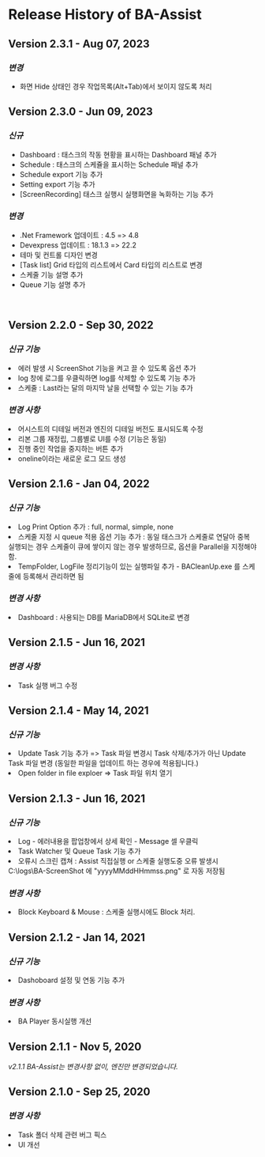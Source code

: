 # **Release History of BA-Assist**   

## **Version 2.3.1 - Aug 07, 2023**
### *변경*
- 화면 Hide 상태인 경우 작업목록(Alt+Tab)에서 보이지 않도록 처리

## **Version 2.3.0 - Jun 09, 2023** 
### *신규*    
- Dashboard : 태스크의 작동 현황을 표시하는 Dashboard 패널 추가   
- Schedule :  태스크의 스케쥴을 표시하는 Schedule 패널 추가   
- Schedule export 기능 추가   
- Setting export 기능 추가    
- [ScreenRecording] 태스크 실행시 실행화면을 녹화하는 기능 추가   
  
### *변경*   
- .Net Framework 업데이트 : 4.5 => 4.8    
- Devexpress 업데이트 : 18.1.3 => 22.2  
- 테마 및 컨트롤 디자인 변경   
- [Task list] Grid 타입의 리스트에서 Card 타입의 리스트로 변경   
- 스케줄 기능 설명 추가    
- Queue 기능 설명 추가    
  
<br/>


## **Version 2.2.0 - Sep 30, 2022**   

### *신규 기능*   
<li>에러 발생 시 ScreenShot 기능을 켜고 끌 수 있도록 옵션 추가</li>
          <li>log 창에 로그를 우클릭하면 log를 삭제할 수 있도록 기능 추가</li>
          <li>스케줄 : Last라는 달의 마지막 날을 선택할 수 있는 기능 추가</li>   
          
### *변경 사항*   
<li>어시스트의 디테일 버전과 엔진의 디테일 버전도 표시되도록 수정</li>
<li>리본 그룹 재정립, 그룹별로 UI를 수정 (기능은 동일)</li>
<li>진행 중인 작업을 중지하는 버튼 추가</li>
<li>oneline이라는 새로운 로그 모드 생성</li>   

## **Version 2.1.6 - Jan 04, 2022**   

### *신규 기능*    
<li>Log Print Option 추가 : full, normal, simple, none</li>
<li>스케줄 지정 시 queue 적용 옵션 기능 추가 : 동일 태스크가 스케줄로 연달아 중복 실행되는 경우 스케줄이 큐에 쌓이지 않는 경우 발생하므로, 옵션을 Parallel을 지정해야 함. </li>
<li>TempFolder, LogFile 정리기능이 있는 실행파일 추가 - BACleanUp.exe 를 스케줄에 등록해서 관리하면 됨</li>    

### *변경 사항*     
<li>Dashboard : 사용되는 DB를 MariaDB에서 SQLite로 변경</li>    

## **Version 2.1.5 - Jun 16, 2021**   

### *변경 사항*     
<li>Task 실행 버그 수정</li>    

## **Version 2.1.4 - May 14, 2021**   

### *신규 기능*    
<li>Update Task 기능 추가  => Task 파일 변경시 Task 삭제/추가가 아닌 Update Task 파일 변경 (동일한 파일을 업데이트 하는 경우에 적용됩니다.)</li>
<li>Open folder in file exploer  => Task 파일 위치 열기</li>    

## **Version 2.1.3 - Jun 16, 2021**   

### *신규 기능*   
<li>Log - 에러내용을 팝업창에서 상세 확인 - Message 셀 우클릭 </li>
<li>Task Watcher 및 Queue Task 기능 추가</li>
<li>오류시 스크린 캡쳐 : Assist 직접실행 or 스케줄 실행도중 오류 발생시  C:\logs\BA-ScreenShot 에 "yyyyMMddHHmmss.png" 로 자동 저장됨</li>    

### *변경 사항*   
<li>Block Keyboard & Mouse : 스케줄 실행시에도 Block 처리.</li>     

## **Version 2.1.2 - Jan 14, 2021**   

### *신규 기능*    
<li>Dashoboard 설정 및 연동 기능 추가 </li>   

### *변경 사항*   
<li>BA Player 동시실행 개선</li>    

## **Version 2.1.1 - Nov 5, 2020**   

*v2.1.1 BA-Assist는 변경사항 없이, 엔진만 변경되었습니다.*    


## **Version 2.1.0 - Sep 25, 2020**   
### *변경 사항*    
<li>Task 폴더 삭제 관련 버그 픽스</li>        
<li>UI 개선</li>
